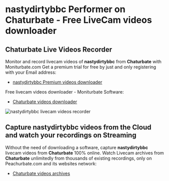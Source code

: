 # nastydirtybbc Performer on Chaturbate - Free LiveCam videos downloader

## Chaturbate Live Videos Recorder

Monitor and record livecam videos of **nastydirtybbc** from **Chaturbate** with Moniturbate.com
Get a premium trial for free by just and only registering with your Email address:
* [nastydirtybbc Premium videos downloader](https://moniturbate.com/request-demo-licence-key.html)

Free livecam videos downloader - Moniturbate Software:
* [Chaturbate videos downloader](https://moniturbate.com/moniturbate-download-software.html)

![nastydirtybbc livecam videos recorder](https://peachurnet.com/templates/moniturbate-software.png)


## Capture nastydirtybbc videos from the Cloud and watch your recordings on Streaming

Without the need of downloading a software, capture **nastydirtybbc** livecam videos from **Chaturbate** 100% online.
Watch Livecam archives from **Chaturbate** unlimitedly from thousands of existing recordings, only on Peachurbate.com and its websites network:
* [Chaturbate videos archives](https://peachurnet.com/)